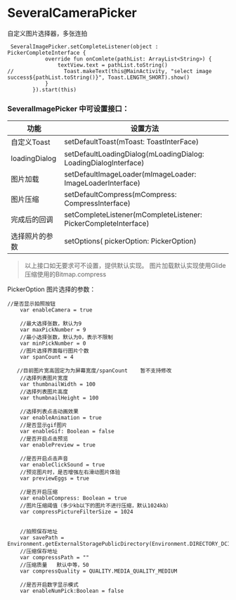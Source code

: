 # SeveralCameraPicker
自定义图片选择器，多张连拍

```
 SeveralImagePicker.setCompleteListener(object : PickerCompleteInterface {
            override fun onComlete(pathList: ArrayList<String>) {
                textView.text = pathList.toString()
//                Toast.makeText(this@MainActivity, "select image success${pathList.toString()}", Toast.LENGTH_SHORT).show()
            }
        }).start(this)
 ```

### SeveralImagePicker 中可设置接口：
功能 | 设置方法
---- | ---
自定义Toast  | setDefaultToast(mToast: ToastInterFace)
loadingDialog  |  setDefaultLoadingDialog(mLoadingDialog: LoadingDialogInterface)
图片加载  |  setDefaultImageLoader(mImageLoader: ImageLoaderInterface)
图片压缩  |  setDefaultCompress(mCompress: CompressInterface)
完成后的回调  |  setCompleteListener(mCompleteListener: PickerCompleteInterface)
选择照片的参数  |  setOptions( pickerOption: PickerOption) 

 >  以上接口如无要求可不设置，提供默认实现。 
 >  图片加载默认实现使用Glide
 >  压缩使用的Bitmap.compress



PickerOption   图片选择的参数：
```
//是否显示拍照按钮
    var enableCamera = true

    //最大选择张数，默认为9
    var maxPickNumber = 9
    //最小选择张数，默认为0，表示不限制
    var minPickNumber = 0
    //图片选择界面每行图片个数
    var spanCount = 4

   //目前图片宽高固定为为屏幕宽度/spanCount    暂不支持修改
    //选择列表图片宽度
    var thumbnailWidth = 100
    //选择列表图片高度     
    var thumbnailHeight = 100
    
    //选择列表点击动画效果
    var enableAnimation = true
    //是否显示gif图片
    var enableGif: Boolean = false
    //是否开启点击预览
    var enablePreview = true

    //是否开启点击声音
    var enableClickSound = true
    //预览图片时，是否增强左右滑动图片体验
    var previewEggs = true

    //是否开启压缩
    var enableCompress: Boolean = true
    //图片压缩阈值（多少kb以下的图片不进行压缩，默认1024kb）
    var compressPictureFilterSize = 1024


    //拍照保存地址
    var savePath = Environment.getExternalStoragePublicDirectory(Environment.DIRECTORY_DCIM).absolutePath
    //压缩保存地址
    var compresssPath = ""
    //压缩质量   默认中等，50
    var compressQuality = QUALITY.MEDIA_QUALITY_MEDIUM

    //是否开启数字显示模式
    var enableNumPick:Boolean = false
```

